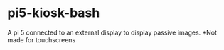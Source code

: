 # pi5-kiosk-bash
A pi 5 connected to an external display to display passive images. *Not made for touchscreens
